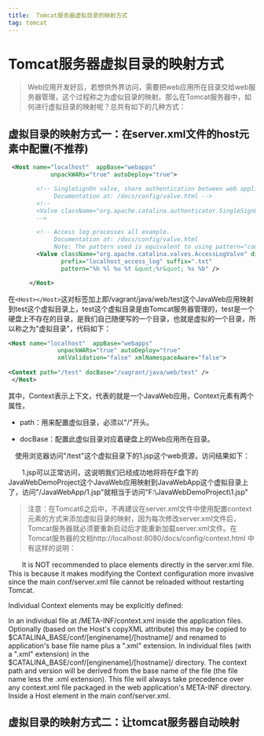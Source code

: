 ```yaml
---
title:  Tomcat服务器虚拟目录的映射方式
tag: tomcat
---
```

<!-- toc -->
#  Tomcat服务器虚拟目录的映射方式

>Web应用开发好后，若想供外界访问，需要把web应用所在目录交给web服务器管理，这个过程称之为虚似目录的映射。那么在Tomcat服务器中，如何进行虚拟目录的映射呢？总共有如下的几种方式：

## 虚拟目录的映射方式一：在server.xml文件的host元素中配置(不推荐)

```xml
 <Host name="localhost"  appBase="webapps"
            unpackWARs="true" autoDeploy="true">

        <!-- SingleSignOn valve, share authentication between web applications
             Documentation at: /docs/config/valve.html -->
        <!--
        <Valve className="org.apache.catalina.authenticator.SingleSignOn" />
        -->

        <!-- Access log processes all example.
             Documentation at: /docs/config/valve.html
             Note: The pattern used is equivalent to using pattern="common" -->
        <Valve className="org.apache.catalina.valves.AccessLogValve" directory="logs"
               prefix="localhost_access_log" suffix=".txt"
               pattern="%h %l %u %t &quot;%r&quot; %s %b" />

      </Host>
```

在```<Host></Host>```这对标签加上<Context path="/test" docBase="/vagrant/java/web/test" />即/vagrant/java/web/test这个JavaWeb应用映射到test这个虚拟目录上，test这个虚拟目录是由Tomcat服务器管理的，test是一个硬盘上不存在的目录，是我们自己随便写的一个目录，也就是虚拟的一个目录，所以称之为"虚拟目录"，代码如下：
　

```xml
<Host name="localhost"  appBase="webapps"
              unpackWARs="true" autoDeploy="true"
              xmlValidation="false" xmlNamespaceAware="false">
 
<Context path="/test" docBase="/vagrant/java/web/test" />
 </Host>
```

其中，Context表示上下文，代表的就是一个JavaWeb应用，Context元素有两个属性，

* path：用来配置虚似目录，必须以"/"开头。

* docBase：配置此虚似目录对应着硬盘上的Web应用所在目录。

　使用浏览器访问"/test"这个虚拟目录下的1.jsp这个web资源，访问结果如下：


　　1.jsp可以正常访问，这说明我们已经成功地将将在F盘下的JavaWebDemoProject这个JavaWeb应用映射到JavaWebApp这个虚拟目录上了，访问"/JavaWebApp/1.jsp"就相当于访问"F:\JavaWebDemoProject\1.jsp"

>注意：在Tomcat6之后中，不再建议在server.xml文件中使用配置context元素的方式来添加虚拟目录的映射，因为每次修改server.xml文件后，Tomcat服务器就必须要重新启动后才能重新加载server.xml文件。在Tomcat服务器的文档http://localhost:8080/docs/config/context.html 中有这样的说明：

　　It is NOT recommended to place <Context> elements directly in the server.xml file. This is because it makes modifying the Context configuration more invasive since the main conf/server.xml file cannot be reloaded without restarting Tomcat.

Individual Context elements may be explicitly defined:

In an individual file at /META-INF/context.xml inside the application files. Optionally (based on the Host's copyXML attribute) this may be copied to $CATALINA_BASE/conf/[enginename]/[hostname]/ and renamed to application's base file name plus a ".xml" extension.
In individual files (with a ".xml" extension) in the $CATALINA_BASE/conf/[enginename]/[hostname]/ directory. The context path and version will be derived from the base name of the file (the file name less the .xml extension). This file will always take precedence over any context.xml file packaged in the web application's META-INF directory.
Inside a Host element in the main conf/server.xml.

## 虚拟目录的映射方式二：让tomcat服务器自动映射




